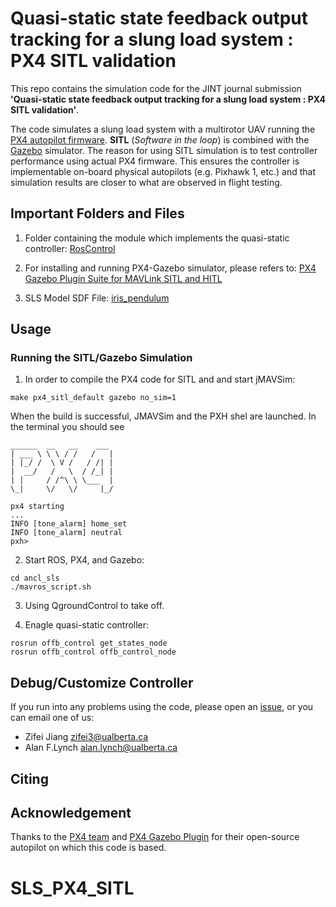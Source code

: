 # Quasi-static state feedback  output tracking for a slung load system : PX4 SITL validation


This repo contains the simulation code for the JINT journal submission **'Quasi-static state feedback  output tracking for a  slung load system : PX4 SITL validation'**. 

The code simulates a slung load system with a multirotor UAV running the [PX4 autopilot firmware](https://px4.io/). **SITL** (*Software in the loop*) is combined with the [Gazebo](https://github.com/gazebosim/gazebo-classic) simulator. The reason for using SITL simulation is to test controller performance using actual PX4 firmware. This ensures the controller is implementable on-board physical autopilots (e.g. Pixhawk 1, etc.) and that simulation results are closer to what are observed in flight testing. 

## Important Folders and Files

1. Folder containing the module which implements the quasi-static controller: [RosControl](./ancl_sls/RosControl/)

2. For installing and running PX4-Gazebo simulator, please refers to: [PX4 Gazebo Plugin Suite for MAVLink SITL and HITL](https://github.com/PX4/PX4-SITL_gazebo)

3. SLS Model SDF File: [iris_pendulum](./ancl_sls/iris_pendulum/)

## Usage

### Running the SITL/Gazebo Simulation

1. In order to compile the PX4 code for SITL and and start jMAVSim:

```make px4_sitl_default gazebo no_sim=1```

When the build is successful, JMAVSim and the PXH shel are launched. In the terminal you should see

```
______  __   __    ___ 
| ___ \ \ \ / /   /   |
| |_/ /  \ V /   / /| |
|  __/   /   \  / /_| |
| |     / /^\ \ \___  |
\_|     \/   \/     |_/

px4 starting
...
INFO [tone_alarm] home_set
INFO [tone_alarm] neutral
pxh>

```
2. Start ROS, PX4, and Gazebo:

```
cd ancl_sls
./mavros_script.sh
```

3. Using QgroundControl to take off.

4. Enagle quasi-static controller:

```
rosrun offb_control get_states_node
rosrun offb_control offb_control_node 
```

## Debug/Customize Controller

If you run into any problems using the code, please open an [issue](https://help.github.com/en/github/managing-your-work-on-github/creating-an-issue), or you can email one of us:

* Zifei Jiang <zifei3@ualberta.ca>
* Alan F.Lynch <alan.lynch@ualberta.ca>

## Citing

## Acknowledgement
Thanks to the [PX4 team](https://px4.io/) and [PX4 Gazebo Plugin](https://github.com/PX4/PX4-SITL_gazebo) for their open-source autopilot on which this code is based. 
# SLS_PX4_SITL
